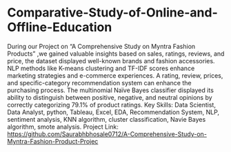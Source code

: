 # Comparative-Study-of-Online-and-Offline-Education

During our Project on “A Comprehensive Study on Myntra Fashion Products” ,we gained valuable insights based 
on sales, ratings, reviews, and price, the dataset displayed well-known brands and fashion accessories.
NLP methods like K-means clustering and TF-IDF scores enhance marketing strategies and e-commerce 
experiences.
A rating, review, prices, and specific-category recommendation system can enhance the purchasing process.
The multinomial Naïve Bayes classifier displayed its ability to distinguish between positive, negative, and neutral 
opinions by correctly categorizing 79.1% of product ratings.
Key Skills: Data Scientist, Data Analyst, python, Tableau, Excel, EDA, Recommendation System, NLP, 
sentiment analysis, KNN algorithm, cluster classification, Navie Bayes algorithm, smote analysis.
Project Link: https://github.com/Saurabhbhosale0712/A-Comprehensive-Study-on-Myntra-Fashion-Product-Projec
